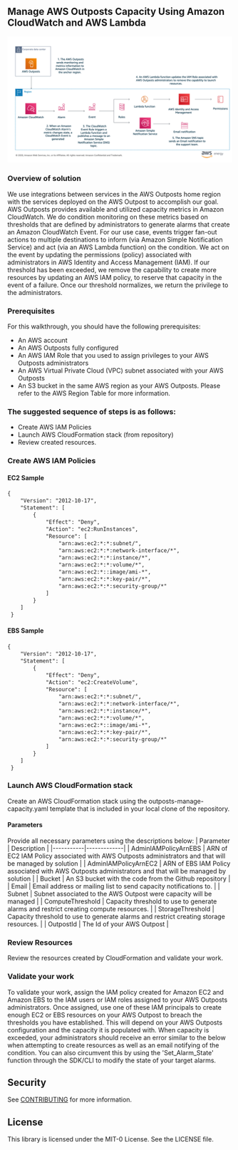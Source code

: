 ## Manage AWS Outposts Capacity Using Amazon CloudWatch and AWS Lambda

![Image of Solution](https://github.com/aws-samples/aws-outposts-manage-capacity-blog/blob/master/SolutionDiagram.png)


### Overview of solution
We use integrations between services in the AWS Outposts home region with the services deployed on the AWS Outpost to accomplish our goal. AWS Outposts provides available and utilized capacity metrics in Amazon CloudWatch. We do condition monitoring on these metrics based on thresholds that are defined by administrators to generate alarms that create an Amazon CloudWatch Event. For our use case, events trigger fan-out actions to multiple destinations to inform (via Amazon Simple Notification Service) and act (via an AWS Lambda function) on the condition. We act on the event by updating the permissions (policy) associated with administrators in AWS Identity and Access Management (IAM). If our threshold has been exceeded, we remove the capability to create more resources by updating an AWS IAM policy, to reserve that capacity in the event of a failure. Once our threshold normalizes, we return the privilege to the administrators. 


### Prerequisites
For this walkthrough, you should have the following prerequisites: 
- An AWS account 
- An AWS Outposts fully configured 
- An AWS IAM Role that you used to assign privileges to your AWS Outposts administrators 
- An AWS Virtual Private Cloud (VPC) subnet associated with your AWS Outposts 
- An S3 bucket in the same AWS region as your AWS Outposts. Please refer to the AWS Region Table for more information. 

### The suggested sequence of steps is as follows:
- Create AWS IAM Policies
- Launch AWS CloudFormation stack (from repository)
- Review created resources.

### Create AWS IAM Policies

#### EC2 Sample
````
{
    "Version": "2012-10-17",
    "Statement": [
        {
            "Effect": "Deny",
            "Action": "ec2:RunInstances",
            "Resource": [
                "arn:aws:ec2:*:*:subnet/",
                "arn:aws:ec2:*:*:network-interface/*",
                "arn:aws:ec2:*:*:instance/*",
                "arn:aws:ec2:*:*:volume/*",
                "arn:aws:ec2:*::image/ami-*",
                "arn:aws:ec2:*:*:key-pair/*",
                "arn:aws:ec2:*:*:security-group/*"
            ]
        }
    ]
 }

````
#### EBS Sample
````
{
    "Version": "2012-10-17",
    "Statement": [
        {
            "Effect": "Deny",
            "Action": "ec2:CreateVolume",
            "Resource": [
                "arn:aws:ec2:*:*:subnet/",
                "arn:aws:ec2:*:*:network-interface/*",
                "arn:aws:ec2:*:*:instance/*",
                "arn:aws:ec2:*:*:volume/*",
                "arn:aws:ec2:*::image/ami-*",
                "arn:aws:ec2:*:*:key-pair/*",
                "arn:aws:ec2:*:*:security-group/*"
            ]
        }
    ]
 }

````

### Launch AWS CloudFormation stack
Create an AWS CloudFormation stack using the outposts-manage-capacity.yaml template that is included in your local clone of the repository. 


#### Parameters
Provide all necessary parameters using the descriptions below:
| Parameter | Description |
|-----------|-------------|
| AdminIAMPolicyArnEBS       |  ARN of EC2 IAM Policy associated with AWS Outposts administrators and that will be managed by solution           |
| AdminIAMPolicyArnEC2        | ARN of EBS IAM Policy associated with AWS Outposts administrators and that will be managed by solution            |
| Bucket       | An S3 bucket with the code from the Github repository            |
| Email       |  Email address or mailing list to send capacity notifications to.           |
| Subnet    |   Subnet associated to the AWS Outpost were capacity will be managed          |
| ComputeThreshold     |  Capacity threshold to use to generate alarms and restrict creating compute resources.           |
| StorageThreshold    |  Capacity threshold to use to generate alarms and restrict creating storage resources.           |
| OutpostId     |   The Id of your AWS Outpost          |

### Review Resources
Review the resources created by CloudFormation and validate your work. 

### Validate your work
To validate your work, assign the IAM policy created for Amazon EC2 and Amazon EBS to the IAM users or IAM roles assigned to your AWS Outposts administrators. Once assigned, use one of these IAM principals to create enough EC2 or EBS resources on your AWS Outpost to breach the thresholds you have established. This will depend on your AWS Outposts configuration and the capacity it is populated with. When capacity is exceeded, your administrators should receive an error similar to the below when attempting to create resources as well as an email notifying of the condition. You can also circumvent this by using the 'Set_Alarm_State' function through the SDK/CLI to modify the state of your target alarms.

## Security

See [CONTRIBUTING](CONTRIBUTING.md#security-issue-notifications) for more information.

## License

This library is licensed under the MIT-0 License. See the LICENSE file.

